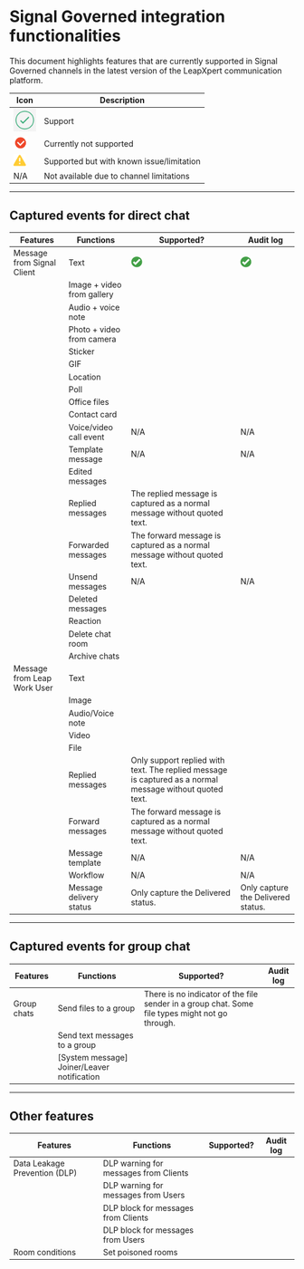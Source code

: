 # Signal Governed integration functionalities

This document highlights features that are currently supported in Signal Governed channels in the latest version of the LeapXpert communication platform.  

| Icon | Description |
|------|-------------|
| <img src="photos/signal08.png" alt="Alt text" width="40"/>| Support |
| <img src="photos/signal05.png" alt="Alt text" width="25"/>| Currently not supported |
|<img src="photos/signal06.png" alt="Alt text" width="22"/>| Supported but with known issue/limitation |  |
| N/A | Not available due to channel limitations |

---

## Captured events for direct chat

| Features | Functions | Supported? | Audit log |
|----------|-----------|-------------|-----------|
| Message from Signal Client | Text | <img src="photos/signal04.png" alt="Alt text" width="20"/> | <img src="photos/signal04.png" alt="Alt text" width="20"/> |
|  | Image + video from gallery |  |  |
|  | Audio + voice note |  |  |
|  | Photo + video from camera |  |  |
|  | Sticker |  |  |
|  | GIF |  |  |
|  | Location |  |  |
|  | Poll |  |  |
|  | Office files |  |  |
|  | Contact card |  |  |
|  | Voice/video call event | N/A | N/A |
|  | Template message | N/A | N/A |
|  | Edited messages |  |  |
|  | Replied messages | The replied message is captured as a normal message without quoted text. |  |
|  | Forwarded messages | The forward message is captured as a normal message without quoted text. |  |
|  | Unsend messages | N/A | N/A |
|  | Deleted messages |  |  |
|  | Reaction |  |  |
|  | Delete chat room |  |  |
|  | Archive chats |  |  |
| Message from Leap Work User | Text |  |  |
|  | Image |  |  |
|  | Audio/Voice note |  |  |
|  | Video |  |  |
|  | File |  |  |
|  | Replied messages | Only support replied with text. The replied message is captured as a normal message without quoted text. |  |
|  | Forward messages | The forward message is captured as a normal message without quoted text. |  |
|  | Message template | N/A | N/A |
|  | Workflow | N/A | N/A |
|  | Message delivery status | Only capture the Delivered status. | Only capture the Delivered status. |

---

## Captured events for group chat

| Features | Functions | Supported? | Audit log |
|----------|-----------|-------------|-----------|
| Group chats | Send files to a group | There is no indicator of the file sender in a group chat. Some file types might not go through. |  |
|  | Send text messages to a group |  |  |
|  | [System message] Joiner/Leaver notification |  |  |

---

## Other features

| Features | Functions | Supported? | Audit log |
|----------|-----------|-------------|-----------|
| Data Leakage Prevention (DLP) | DLP warning for messages from Clients |  |  |
|  | DLP warning for messages from Users |  |  |
|  | DLP block for messages from Clients |  |  |
|  | DLP block for messages from Users |  |  |
| Room conditions | Set poisoned rooms |  |  |
